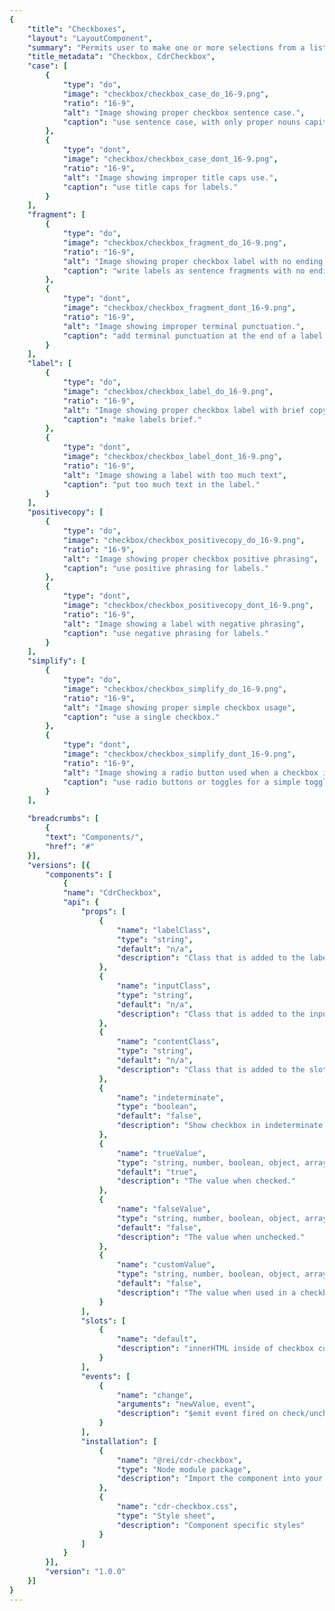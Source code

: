 ```yaml
---
{
    "title": "Checkboxes",
    "layout": "LayoutComponent",
    "summary": "Permits user to make one or more selections from a list.",
    "title_metadata": "Checkbox, CdrCheckbox",
    "case": [
        {
            "type": "do",
            "image": "checkbox/checkbox_case_do_16-9.png",
            "ratio": "16-9",
            "alt": "Image showing proper checkbox sentence case.",
            "caption": "use sentence case, with only proper nouns capitalized."
        },
        {
            "type": "dont",
            "image": "checkbox/checkbox_case_dont_16-9.png",
            "ratio": "16-9",
            "alt": "Image showing improper title caps use.",
            "caption": "use title caps for labels."
        }
    ],
    "fragment": [
        {
            "type": "do",
            "image": "checkbox/checkbox_fragment_do_16-9.png",
            "ratio": "16-9",
            "alt": "Image showing proper checkbox label with no ending punctuation",
            "caption": "write labels as sentence fragments with no ending punctuation."
        },
        {
            "type": "dont",
            "image": "checkbox/checkbox_fragment_dont_16-9.png",
            "ratio": "16-9",
            "alt": "Image showing improper terminal punctuation.",
            "caption": "add terminal punctuation at the end of a label."
        }
    ],
    "label": [
        {
            "type": "do",
            "image": "checkbox/checkbox_label_do_16-9.png",
            "ratio": "16-9",
            "alt": "Image showing proper checkbox label with brief copy",
            "caption": "make labels brief."
        },
        {
            "type": "dont",
            "image": "checkbox/checkbox_label_dont_16-9.png",
            "ratio": "16-9",
            "alt": "Image showing a label with too much text",
            "caption": "put too much text in the label."
        }
    ],
    "positivecopy": [
        {
            "type": "do",
            "image": "checkbox/checkbox_positivecopy_do_16-9.png",
            "ratio": "16-9",
            "alt": "Image showing proper checkbox positive phrasing",
            "caption": "use positive phrasing for labels."
        },
        {
            "type": "dont",
            "image": "checkbox/checkbox_positivecopy_dont_16-9.png",
            "ratio": "16-9",
            "alt": "Image showing a label with negative phrasing",
            "caption": "use negative phrasing for labels."
        }
    ],
    "simplify": [
        {
            "type": "do",
            "image": "checkbox/checkbox_simplify_do_16-9.png",
            "ratio": "16-9",
            "alt": "Image showing proper simple checkbox usage",
            "caption": "use a single checkbox."
        },
        {
            "type": "dont",
            "image": "checkbox/checkbox_simplify_dont_16-9.png",
            "ratio": "16-9",
            "alt": "Image showing a radio button used when a checkbox is preferred",
            "caption": "use radio buttons or toggles for a simple toggle selection."
        }
    ],

    "breadcrumbs": [
        {
        "text": "Components/",
        "href": "#"
    }],
    "versions": [{
        "components": [
            {
            "name": "CdrCheckbox",
            "api": {
                "props": [
                    {
                        "name": "labelClass",
                        "type": "string",
                        "default": "n/a",
                        "description": "Class that is added to the label for custom styles."
                    },
                    {
                        "name": "inputClass",
                        "type": "string",
                        "default": "n/a",
                        "description": "Class that is added to the input for custom styles."
                    },
                    {
                        "name": "contentClass",
                        "type": "string",
                        "default": "n/a",
                        "description": "Class that is added to the slot wrapper for custom styles."
                    },
                    {
                        "name": "indeterminate",
                        "type": "boolean",
                        "default": "false",
                        "description": "Show checkbox in indeterminate state. This is a visual-only state and there is no logic for when to show it."
                    },
                    {
                        "name": "trueValue",
                        "type": "string, number, boolean, object, array, symbol, function",
                        "default": "true",
                        "description": "The value when checked."
                    },
                    {
                        "name": "falseValue",
                        "type": "string, number, boolean, object, array, symbol, function",
                        "default": "false",
                        "description": "The value when unchecked."
                    },
                    {
                        "name": "customValue",
                        "type": "string, number, boolean, object, array, symbol, function",
                        "default": "false",
                        "description": "The value when used in a checkbox group. Replaces `trueValue` and `falseValue`."
                    }
                ],
                "slots": [
                    {
                        "name": "default",
                        "description": "innerHTML inside of checkbox component. This is the readable text inside the <label> element."
                    }
                ],
                "events": [
                    {
                        "name": "change",
                        "arguments": "newValue, event",
                        "description": "$emit event fired on check/uncheck"
                    }
                ],
                "installation": [
                    {
                        "name": "@rei/cdr-checkbox",
                        "type": "Node module package",
                        "description": "Import the component into your project"
                    },
                    {
                        "name": "cdr-checkbox.css",
                        "type": "Style sheet",
                        "description": "Component specific styles"
                    }
                ]
            }
        }],
        "version": "1.0.0"
    }]
}
---
```


<cdr-doc-tabs>
<template slot="Overview">
<cdr-doc-table-of-contents-shell tab-name="Overview">

## Default

Default and standard spacing for checkboxes.

<cdr-doc-example-code-pair :background-toggle="false" repository-href="https://github.com/rei/rei-cedar/tree/18.07.2/src/components/checkbox" sandbox-href="https://codesandbox.io/s/z30opplw43" >

```html
<div>
  <cdr-checkbox v-model="checked">Default checkbox 1</cdr-checkbox>
  <cdr-checkbox>Default checkbox 2</cdr-checkbox>
  <cdr-checkbox disabled>Default checkbox 3</cdr-checkbox>
</div>
```

</cdr-doc-example-code-pair>

## Compact

Compact spacing for checkboxes.

<cdr-doc-example-code-pair :background-toggle="false" repository-href="https://github.com/rei/rei-cedar/tree/18.07.2/src/components/checkbox" sandbox-href="https://codesandbox.io/s/z30opplw43" >

```html
<div>
  <cdr-checkbox v-model="checked" modifier="compact">Compact checkbox 1</cdr-checkbox>
  <cdr-checkbox modifier="compact">Compact checkbox 2</cdr-checkbox>
  <cdr-checkbox disabled modifier="compact">Compact checkbox 3</cdr-checkbox>
</div>
```

</cdr-doc-example-code-pair>

## Indeterminate

Displays status for checkbox group by indicating that some of the sub-selections in a list are selected. Provides user with ability to select or unselect all items in the list’s sub-group.

<cdr-doc-example-code-pair :background-toggle="false" repository-href="https://github.com/rei/rei-cedar/tree/18.07.2/src/components/checkbox" sandbox-href="https://codesandbox.io/s/z30opplw43" >

```html
<div>
  <cdr-checkbox indeterminate>Indeterminate</cdr-checkbox>
</div>
```

</cdr-doc-example-code-pair>

## Custom

Custom styles for checkboxes.

<cdr-doc-example-code-pair :background-toggle="false" repository-href="https://github.com/rei/rei-cedar/tree/18.07.2/src/components/checkbox" sandbox-href="https://codesandbox.io/s/z30opplw43" class="custom-checkbox-example">

```html
<div>
  <cdr-checkbox v-model="ex1" input-class="no-box" content-class="no-box__content">Custom checkbox 1</cdr-checkbox>
  <cdr-checkbox v-model="ex1">Custom checkbox 2</cdr-checkbox>
  <cdr-checkbox v-model="ex1" disabled>Custom checkbox 3</cdr-checkbox>
</div>
```

</cdr-doc-example-code-pair>

</cdr-doc-table-of-contents-shell>
</template>

<template slot="Design Guidelines">
  <cdr-doc-table-of-contents-shell
    tab-name="Design Guidelines"
    :appended-nav-items="[
      {
        text: 'Related Components'
      },
      {
        text: 'List Group',
        href: '/components/list'
      },
      {
        text: 'Radio buttons',
        href: '/components/radio'
      }
    ]">
    <cdr-doc-alert/>

## Use When

- Selecting one or multiple choices from a list
- Selecting options from a list that contains sub-selections
- Choosing &quot;yes&quot; or &quot;no&quot; when there is a single option (stand-alone checkbox)
- Viewing all available options is needed
- Comparing between a list of selections is desired

### Don't use when

- Selecting from a list when only 1 choice is allowed. Instead, use [Radio button](/components/radio) component

## Content

When using checkboxes in a list:

 - Use a logical order,  whether it’s alphabetical, numerical, or time-based
 - Labels should have approximately equal length
 - Clearly communicate the effect of selecting the option
 - Provide a link or include a subtitle for more information. Don’t rely on tooltips to explain a checkbox

Checkbox labels should:

 - Start with a capital letter
 - Use sentence case
 - Use positive phrasing; so the label describes the selected state
 - Avoid long labels
 - Be written as sentence fragments
 - No terminal punctuation

<do-dont :examples="$page.frontmatter.case" />

<do-dont :examples="$page.frontmatter.label" />

<do-dont :examples="$page.frontmatter.positivecopy" />

<do-dont :examples="$page.frontmatter.fragment" />

## Behavior

Checkboxes work independently from each other:

 - Selecting one checkbox shouldn’t change the selection status of another checkbox in the list
 - When parent checkbox is used for a bulk selection action, all child checkbox items will be selected or not selected
 - Use a standalone checkbox for a simple toggle selection. Don’t use radio buttons or toggles

<do-dont :examples="$page.frontmatter.simplify" />

## Accessibility

To ensure that usage of this component complies with accessibility guidelines:

 - Each checkbox must be focusable and keyboard accessible:
   - When the checkbox has focus, the `Space` key changes the selection
   - `Tab` key moves to next element in list
 - Fieldsets (or grouped checkboxes) should be:
   - Used when associating group of checkboxes
   - Identified or described as a group using a `<legend>` tag
 - Avoid nested fieldsets
 - Single checkboxes:
   - May be interchangeable with a toggle
   - Write labels to be self-explanatory

For more information, review techniques and failures for:

 - [WCAG 2.0,  1.3.1 Info and Relationships](https://www.w3.org/WAI/WCAG21/Understanding/info-and-relationships.html)
 - [WCAG 2.0,  3.3.2 Labels and Instructions](https://www.w3.org/WAI/WCAG21/Understanding/labels-or-instructions.html)

## Resources

 - [CDS UI Toolkit](/getting-started/as-a-designer/)
 - WebAIM: [Keyboard Accessibility](https://webaim.org/techniques/keyboard/)

  </cdr-doc-table-of-contents-shell>
</template>

<template slot="API">
<cdr-doc-table-of-contents-shell>

### Properties

<cdr-doc-api type="prop" :api-data="$page.frontmatter.versions[0].components[0].api.props" />

## Modifiers

Following are modifiers for `cdrCheckbox` component:

- compact
- hide-figure

## Slots

<cdr-doc-api type="slot" :api-data="$page.frontmatter.versions[0].components[0].api.slots" />

## Events

<cdr-doc-api type="slot" :api-data="$page.frontmatter.versions[0].components[0].api.events" />

## Installation

Resources are available within the [cdr-checkbox package:](https://www.npmjs.com/search?q=cdr-checkbox)

<cdr-doc-api type="installation" />

- Component: `@rei/cdr-checkbox`
- Component styles: `cdr-checkbox.css`

To incorporate the required assets for a component, use the following steps:

### 1. Install using NPM

Install the `cdr-checkbox` package using `npm` in your terminal:

_Terminal_

```terminal
    npm i -s @rei/cdr-checkbox
```

### 2. Import dependencies

_main.js_

```javascript
// import your required css.
import "@rei/cdr-link/dist/cdr-checkbox.css";
```

### 3. Add component to a template

In this example we’ll create a medium-sized primary button, which is the default.

_local.vue_

```vue
<template>
  <cdr-checkbox
    v-model="model"
  >
    True
  </cdr-checkbox>
</template>

<script>
import { CdrCheckbox } from '@rei/cdr-checkbox;
export default {
  ...
  components: {
     CdrCheckbox,
  }
}
</script>
```

## Usage

Cdr-checkbox requires  `v-model`  to track  `:checked`  values.

This example uses  `true-value`  and  `false-value`  props to change what’s saved to the model.

```vue
<template>
  <cdr-checkbox
    v-model="model"
    true-value="checked"
    false-value="unchecked"
  >
    Option 1
  </cdr-checkbox>
</template>
```

Use  `custom-value`  with a shared model to create a checkbox group that will track multiple checkbox values.

```vue
<template>
  <cdr-checkbox
    v-model="groupModel"
    :custom-value="{ value: ‘D’ }"
  >
    Option 1
  </cdr-checkbox>
  <cdr-checkbox
    v-model="groupModel"
    :custom-value="[ 9, 10 ]"
  >
    Option 2
  </cdr-checkbox>
</template>
```

If both values are checked the model would be `[  { value: ‘D’ }, [ 9, 10 ]  ]`. Unchecking either checkbox would remove its value from the model array.

Default checkbox to checked/unchecked state by setting the model in Javascript.

```vue
<template>
  <cdr-checkbox
    v-model="groupModel"
    :custom-value="{ value: ‘D’ }"
  >
    Option 1
  </cdr-checkbox>
  ...
</template>
<script>
  ...
  data() {
    return {
      groupModel: [ { value: ‘D’ } ],
    };
  },
}
</script>
```

Use the `hide-figure` modifier to hide the checkbox itself, which leaves the text label as the clickable element. Add appropriate custom styles to convey selected and unselected states.

```vue
<template>
  <cdr-checkbox
    v-model="model"
    name="model"
    value="model"
    modifier="hide-figure"
    input-class="no-box"
    content-class="no-box__content"
  >
    Add to cart
  </cdr-checkbox>
</template>

<style>
.no-box:checked ~ .no-box__content {
   color: green;

   &::after {
     content: '(checked)';
   }
 }
</style>
```

Set the indeterminate prop to true to generate an indeterminate checkbox, which looks different than the default. This is a visual styling only; it does not include any of the functional aspects of an indeterminate checkbox.

```vue
<template>
  <cdr-checkbox
    v-model="groupModel"
    :indeterminate="true"
  >
    Option 1
  </cdr-checkbox>
  ...
</template>
```

## Accessibility

- The input is wrapped in a label element, so label is automatically associated as per these guidelines [WCAG 2.0,  3.3.2 Labels and Instructions](https://www.w3.org/WAI/WCAG21/Understanding/labels-or-instructions.html)
- Custom checkboxes maintain accessibility requirements. The checkbox icon is only visually hidden and replaced with custom style

To ensure that usage of this component complies with accessibility guidelines:

- Each checkbox must be focusable and keyboard accessible:
  - When the checkbox has focus, the `Space` key changes the selection
  - `Tab` key moves to next element in list
- Fieldsets (or grouped checkboxes) should be:
  - Used when associating group of checkboxes
  - Identified or described as a group using a `<legend>` tag
- Avoid nested fieldsets
- Single checkboxes:
  - May be interchangeable with a toggle
  - Write labels to be self-explanatory

For more information, review techniques and failures for:

- [WCAG 2.0,  1.3.1 Info and Relationships](https://www.w3.org/WAI/WCAG21/Understanding/info-and-relationships.html)
- [WCAG 2.0,  3.3.2 Labels and Instructions](https://www.w3.org/WAI/WCAG21/Understanding/labels-or-instructions.html)

</cdr-doc-table-of-contents-shell>
</template>

<template slot="History">

## 1.0.0

- Supports custom checkbox values
- Hides checkboxes with  `hide-figure`  modifier
- Includes default and compact styling
- Includes indeterminate state visual style

Git commit reference [(1531860)](https://github.com/rei/rei-cedar/pull/436/commits/15318606570811a6d53549a5335e0943a3463971)

</template>
</cdr-doc-tabs>
